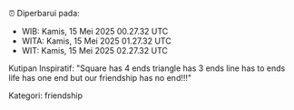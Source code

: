 ⏰ Diperbarui pada:
- WIB: Kamis, 15 Mei 2025 00.27.32 UTC
- WITA: Kamis, 15 Mei 2025 01.27.32 UTC
- WIT: Kamis, 15 Mei 2025 02.27.32 UTC

Kutipan Inspiratif:
"Square has 4 ends triangle has 3 ends line has to ends life has one end but our friendship has no end!!!"


Kategori: friendship

